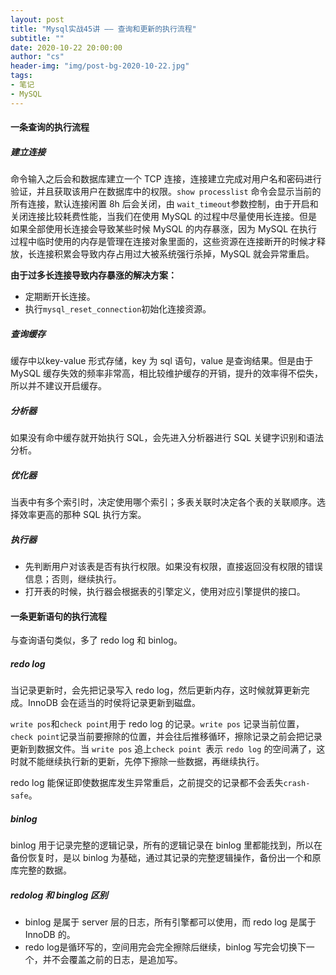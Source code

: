 ```yaml
---
layout: post
title: "Mysql实战45讲 —— 查询和更新的执行流程"
subtitle: ""
date: 2020-10-22 20:00:00
author: "cs"
header-img: "img/post-bg-2020-10-22.jpg"
tags: 
- 笔记
- MySQL
---
```




#### 一条查询的执行流程

##### 建立连接

命令输入之后会和数据库建立一个 TCP 连接，连接建立完成对用户名和密码进行验证，并且获取该用户在数据库中的权限。```show processlist``` 命令会显示当前的所有连接，默认连接闲置 8h 后会关闭，由 ```wait_timeout```参数控制，由于开启和关闭连接比较耗费性能，当我们在使用 MySQL 的过程中尽量使用长连接。但是如果全部使用长连接会导致某些时候 MySQL 的内存暴涨，因为 MySQL 在执行过程中临时使用的内存是管理在连接对象里面的，这些资源在连接断开的时候才释放，长连接积累会导致内存占用过大被系统强行杀掉，MySQL 就会异常重启。  

**由于过多长连接导致内存暴涨的解决方案：** 

- 定期断开长连接。
- 执行```mysql_reset_connection```初始化连接资源。

##### 查询缓存

缓存中以key-value 形式存储，key 为 sql 语句，value 是查询结果。但是由于 MySQL 缓存失效的频率非常高，相比较维护缓存的开销，提升的效率得不偿失，所以并不建议开启缓存。

##### 分析器

如果没有命中缓存就开始执行 SQL，会先进入分析器进行 SQL 关键字识别和语法分析。

##### 优化器

当表中有多个索引时，决定使用哪个索引；多表关联时决定各个表的关联顺序。选择效率更高的那种 SQL 执行方案。

##### 执行器

- 先判断用户对该表是否有执行权限。如果没有权限，直接返回没有权限的错误信息；否则，继续执行。
- 打开表的时候，执行器会根据表的引擎定义，使用对应引擎提供的接口。

#### 一条更新语句的执行流程

与查询语句类似，多了 redo log 和 binlog。

##### redo log

当记录更新时，会先把记录写入 redo log，然后更新内存，这时候就算更新完成。InnoDB 会在适当的时侯将记录更新到磁盘。

```write pos```和```check point```用于 redo log 的记录。```write pos``` 记录当前位置，```check point```记录当前要擦除的位置，并会往后推移循环，擦除记录之前会把记录更新到数据文件。当 ```write pos``` 追上```check point ```表示 ```redo log``` 的空间满了，这时就不能继续执行新的更新，先停下擦除一些数据，再继续执行。

redo log 能保证即使数据库发生异常重启，之前提交的记录都不会丢失```crash-safe```。

##### binlog

binlog 用于记录完整的逻辑记录，所有的逻辑记录在 binlog 里都能找到，所以在备份恢复时，是以 binlog 为基础，通过其记录的完整逻辑操作，备份出一个和原库完整的数据。

##### redolog 和 binglog 区别

- binlog 是属于 server 层的日志，所有引擎都可以使用，而 redo log 是属于 InnoDB 的。
- redo log是循环写的，空间用完会完全擦除后继续，binlog 写完会切换下一个，并不会覆盖之前的日志，是追加写。

